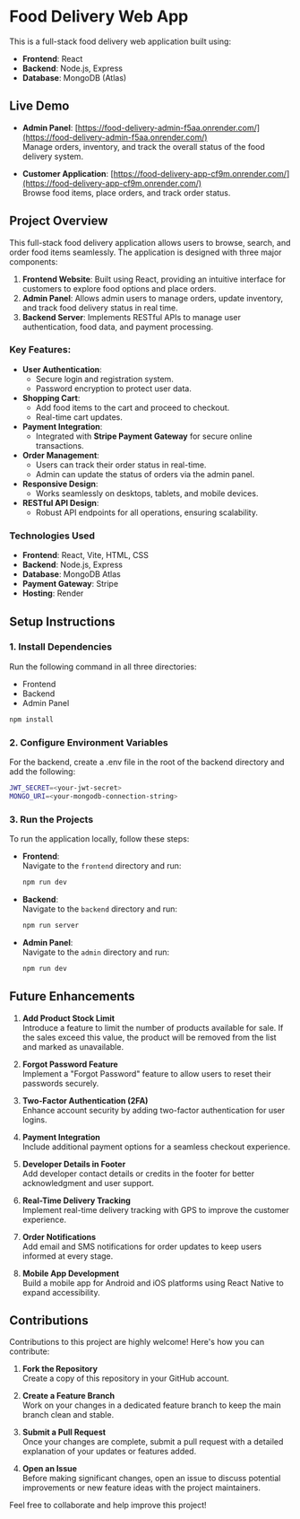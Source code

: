 # Food Delivery Web App

This is a full-stack food delivery web application built using:  
- **Frontend**: React  
- **Backend**: Node.js, Express  
- **Database**: MongoDB (Atlas)  

## Live Demo  
- **Admin Panel**: [https://food-delivery-admin-f5aa.onrender.com/](https://food-delivery-admin-f5aa.onrender.com/)  
  Manage orders, inventory, and track the overall status of the food delivery system.  
  
- **Customer Application**: [https://food-delivery-app-cf9m.onrender.com/](https://food-delivery-app-cf9m.onrender.com/)  
  Browse food items, place orders, and track order status.

## Project Overview  
This full-stack food delivery application allows users to browse, search, and order food items seamlessly. The application is designed with three major components:  
1. **Frontend Website**: Built using React, providing an intuitive interface for customers to explore food options and place orders.  
2. **Admin Panel**: Allows admin users to manage orders, update inventory, and track food delivery status in real time.  
3. **Backend Server**: Implements RESTful APIs to manage user authentication, food data, and payment processing.  

### Key Features:  
- **User Authentication**:  
  - Secure login and registration system.  
  - Password encryption to protect user data.  
- **Shopping Cart**:  
  - Add food items to the cart and proceed to checkout.  
  - Real-time cart updates.  
- **Payment Integration**:  
  - Integrated with **Stripe Payment Gateway** for secure online transactions.  
- **Order Management**:  
  - Users can track their order status in real-time.  
  - Admin can update the status of orders via the admin panel.  
- **Responsive Design**:  
  - Works seamlessly on desktops, tablets, and mobile devices.  
- **RESTful API Design**:  
  - Robust API endpoints for all operations, ensuring scalability.  

### Technologies Used  
- **Frontend**: React, Vite, HTML, CSS  
- **Backend**: Node.js, Express  
- **Database**: MongoDB Atlas  
- **Payment Gateway**: Stripe  
- **Hosting**: Render  

## Setup Instructions  
### 1. Install Dependencies  
Run the following command in all three directories:  
- Frontend  
- Backend  
- Admin Panel  

```bash  
npm install  

```

### 2. Configure Environment Variables
For the backend, create a .env file in the root of the backend directory and add the following:

```bash  
JWT_SECRET=<your-jwt-secret>  
MONGO_URI=<your-mongodb-connection-string>  

```

### 3. Run the Projects
To run the application locally, follow these steps:  

- **Frontend**:  
  Navigate to the `frontend` directory and run:
  ```bash
  npm run dev
  ```

- **Backend**:  
  Navigate to the `backend` directory and run:
  ```bash
  npm run server
  ```

- **Admin Panel**:  
  Navigate to the `admin` directory and run:
  ```bash
  npm run dev
  ```

## Future Enhancements

1. **Add Product Stock Limit**  
   Introduce a feature to limit the number of products available for sale. If the sales exceed this value, the product will be removed from the list and marked as unavailable.

2. **Forgot Password Feature**  
   Implement a "Forgot Password" feature to allow users to reset their passwords securely.

3. **Two-Factor Authentication (2FA)**  
   Enhance account security by adding two-factor authentication for user logins.

4. **Payment Integration**  
   Include additional payment options for a seamless checkout experience.

5. **Developer Details in Footer**  
   Add developer contact details or credits in the footer for better acknowledgment and user support.

6. **Real-Time Delivery Tracking**  
   Implement real-time delivery tracking with GPS to improve the customer experience.

7. **Order Notifications**  
   Add email and SMS notifications for order updates to keep users informed at every stage.

8. **Mobile App Development**  
   Build a mobile app for Android and iOS platforms using React Native to expand accessibility.


## Contributions

Contributions to this project are highly welcome! Here's how you can contribute:  

1. **Fork the Repository**  
   Create a copy of this repository in your GitHub account.  

2. **Create a Feature Branch**  
   Work on your changes in a dedicated feature branch to keep the main branch clean and stable.  

3. **Submit a Pull Request**  
   Once your changes are complete, submit a pull request with a detailed explanation of your updates or features added.  

4. **Open an Issue**  
   Before making significant changes, open an issue to discuss potential improvements or new feature ideas with the project maintainers.  

Feel free to collaborate and help improve this project!
